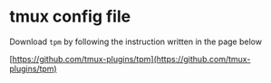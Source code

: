 # tmux config file

Download `tpm` by following the instruction written in the page below

[https://github.com/tmux-plugins/tpm](https://github.com/tmux-plugins/tpm)
